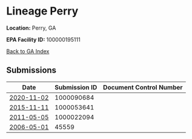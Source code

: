 # Lineage Perry

**Location:** Perry, GA

**EPA Facility ID:** 100000195111

[Back to GA Index](../../index.md)

## Submissions

| Date | Submission ID | Document Control Number |
|------|--------------|-------------------------|
| [2020-11-02](submissions/1000090684.md) | 1000090684 |  |
| [2015-11-11](submissions/1000053641.md) | 1000053641 |  |
| [2011-05-05](submissions/1000022094.md) | 1000022094 |  |
| [2006-05-01](submissions/45559.md) | 45559 |  |
